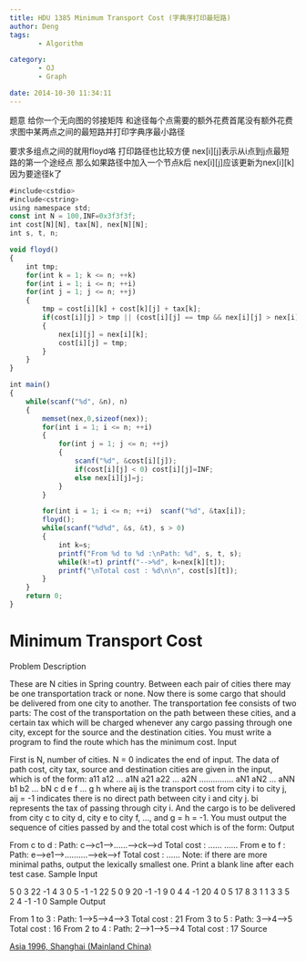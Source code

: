 ```yaml
---
title: HDU 1385 Minimum Transport Cost (字典序打印最短路)
author: Deng
tags: 
       - Algorithm

category: 
       - OJ
       - Graph

date: 2014-10-30 11:34:11
---
```

题意 给你一个无向图的邻接矩阵 和途径每个点需要的额外花费首尾没有额外花费 求图中某两点之间的最短路并打印字典序最小路径

要求多组点之间的就用floyd咯 打印路径也比较方便 nex[i][j]表示从i点到j点最短路的第一个途经点 那么如果路径中加入一个节点k后 nex[i][j]应该更新为nex[i][k] 因为要途径k了

```js 
#include<cstdio>
#include<cstring>
using namespace std;
const int N = 100,INF=0x3f3f3f;
int cost[N][N], tax[N], nex[N][N];
int s, t, n;

void floyd()
{
    int tmp;
    for(int k = 1; k <= n; ++k)
    for(int i = 1; i <= n; ++i)
    for(int j = 1; j <= n; ++j)
    {
        tmp = cost[i][k] + cost[k][j] + tax[k];
        if(cost[i][j] > tmp || (cost[i][j] == tmp && nex[i][j] > nex[i][k]))
        {
            nex[i][j] = nex[i][k];
            cost[i][j] = tmp;
        }
    }
}

int main()
{
    while(scanf("%d", &n), n)
    {
        memset(nex,0,sizeof(nex));
        for(int i = 1; i <= n; ++i)
        {
            for(int j = 1; j <= n; ++j)
            {
                scanf("%d", &cost[i][j]);
                if(cost[i][j] < 0) cost[i][j]=INF;
                else nex[i][j]=j;
            }
        }

        for(int i = 1; i <= n; ++i)  scanf("%d", &tax[i]);
        floyd();
        while(scanf("%d%d", &s, &t), s > 0)
        {
            int k=s;
            printf("From %d to %d :\nPath: %d", s, t, s);
            while(k!=t) printf("-->%d", k=nex[k][t]);
            printf("\nTotal cost : %d\n\n", cost[s][t]);
        }
    }
    return 0;
}
```

# Minimum Transport Cost

Problem Description

These are N cities in Spring country. Between each pair of cities there may be one transportation track or none. Now there is some cargo that should be delivered from one city to another. The transportation fee consists of two parts:
The cost of the transportation on the path between these cities, and
a certain tax which will be charged whenever any cargo passing through one city, except for the source and the destination cities.
You must write a program to find the route which has the minimum cost.
Input

First is N, number of cities. N = 0 indicates the end of input.
The data of path cost, city tax, source and destination cities are given in the input, which is of the form:
a11 a12 ... a1N
a21 a22 ... a2N
...............
aN1 aN2 ... aNN
b1 b2 ... bN
c d
e f
...
g h
where aij is the transport cost from city i to city j, aij = -1 indicates there is no direct path between city i and city j. bi represents the tax of passing through city i. And the cargo is to be delivered from city c to city d, city e to city f, ..., and g = h = -1. You must output the sequence of cities passed by and the total cost which is of the form:
Output

From c to d :
Path: c-->c1-->......-->ck-->d
Total cost : ......
......
From e to f :
Path: e-->e1-->..........-->ek-->f
Total cost : ......
Note: if there are more minimal paths, output the lexically smallest one. Print a blank line after each test case.
Sample Input

5 0 3 22 -1 4 3 0 5 -1 -1 22 5 0 9 20 -1 -1 9 0 4 4 -1 20 4 0 5 17 8 3 1 1 3 3 5 2 4 -1 -1 0
Sample Output

From 1 to 3 : Path: 1-->5-->4-->3 Total cost : 21 From 3 to 5 : Path: 3-->4-->5 Total cost : 16 From 2 to 4 : Path: 2-->1-->5-->4 Total cost : 17
Source

[Asia 1996, Shanghai (Mainland China)](http://acm.hdu.edu.cn/search.php?field=problem&key=Asia+1996%2C+Shanghai+%28Mainland+China%29&source=1&searchmode=source)
